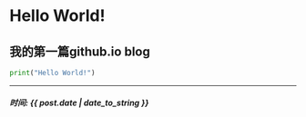 # Hello World!
## 我的第一篇github.io blog

``` python
print("Hello World!")
```

<hr>

##### 时间: {{ post.date | date_to_string }}